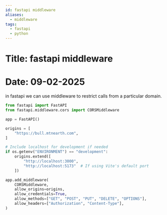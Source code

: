 ```yaml
---
id: fastapi middleware
aliases:
  - middleware
tags:
  - fastapi
  - python
---
```


# Title: fastapi middleware

# Date: 09-02-2025

in fastapi we can use middleware to restrict calls from a particular domain.

```python
from fastapi import FastAPI
from fastapi.middleware.cors import CORSMiddleware

app = FastAPI()

origins = [
    "https://bull.mtnearth.com",
]

# Include localhost for development if needed
if os.getenv("ENVIRONMENT") == "development":
    origins.extend([
        "http://localhost:3000",
        "http://localhost:5173"  # If using Vite's default port
    ])

app.add_middleware(
    CORSMiddleware,
    allow_origins=origins,
    allow_credentials=True,
    allow_methods=["GET", "POST", "PUT", "DELETE", "OPTIONS"],
    allow_headers=["Authorization", "Content-Type"],
)
```
